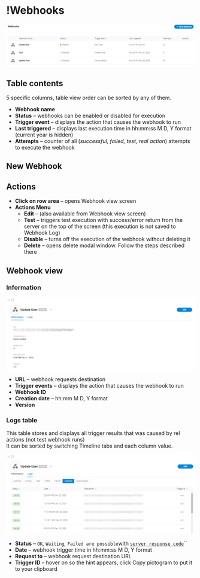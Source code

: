 # !Webhooks

![](../../../../.gitbook/assets/webhooks.png)

## Table contents

5 specific columns, table view order can be sorted by any of them.

* **Webhook name**
* **Status** _–_ webhooks can be enabled or disabled for execution
* **Trigger event** – displays the action that causes the webhook to run
* **Last triggered** – displays last execution time in hh:mm:ss M D, Y format \(current year is hidden\)
* **Attempts** – counter of all \(_successful, failed, test, real action_\) attempts to execute the webhook

## New Webhook

## Actions

* **Click on row area** – opens Webhook view screen
* **Actions Menu**
  * **Edit** – \(also available from Webhook view screen\)
  * **Test** – triggers test execution with success/error return from the server on the top of the screen \(this execution is not saved to Webhook  Log\)
  * **Disable** – turns off the execution of the webhook without deleting it
  * **Delete** – opens delete modal window. Follow the steps described there 

## Webhook view

### Information

![Information tab](../../../../.gitbook/assets/webhook_view.png)

* **URL** – webhook requests destination 
* **Trigger events** – displays the action that causes the webhook to run
* **Webhook ID** 
* **Creation date** – hh:mm M D, Y format
* **Version**

### Logs table

This table stores and displays all trigger results that was caused by rel actions \(not test webhook runs\)  
It can be sorted by switching Timeline tabs and each column value.

![](../../../../.gitbook/assets/webhook_log.png)

* **Status** – `OK`_,_ `Waiting`_,_ `Failed are possible`with [`server response code`](https://developer.mozilla.org/en-US/docs/Web/HTTP/Status)\`\`
* **Date** – webhook trigger time in hh:mm:ss M D, Y format 
* **Request to** – webhook request destination URL
* **Trigger ID** – hover on so the hint appears, click Copy pictogram to put it to your clipboard

